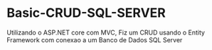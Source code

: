 # Basic-CRUD-SQL-SERVER
Utilizando o ASP.NET core com MVC, Fiz um CRUD usando o Entity Framework com conexao a um Banco de Dados SQL Server
